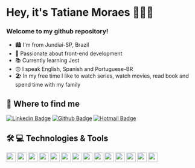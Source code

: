 # Hey, it's Tatiane Moraes 🧑🏻‍💻

<div align="center">

<h3 align=left> Welcome to my github repository! </h3>
 <ul align="left">
  <li> 🏙 I'm from Jundiaí-SP, Brazil </li>
  <li> 💜 Passionate about front-end development </li>
  <li> 📚 Currently learning Jest </li>
  <li> 🙃 I speak English, Spanish and Portuguese-BR </li>
  <li> 🏖 In my free time I like to watch series, watch movies, read book and spend time with my family  </li>
 </ul>

</div>

## 🤩 Where to find me
 
[![Linkedin Badge](https://img.shields.io/badge/-linkedin-blue?style=flat-square&logo=Linkedin&logoColor=white&link=https://www.linkedin.com/in/tatimoraes/)](https://www.linkedin.com/in/tatimoraes/)
[![Github Badge](https://img.shields.io/badge/-github-000?style=flat-square&logo=Github&logoColor=white&link=https://github.com/tatianemoraes)](https://github.com/tatianemoraes)
[![Hotmail Badge](https://img.shields.io/badge/-Hotmail-0078D4?style=flat-square&logo=microsoft-outlook&logoColor=white&link=mailto:tatiane_213@hotmail.com)](mailto:tatiane_213@hotmail.com)

## 🛠 💻 Technologies & Tools

<p>
<img src="https://img.shields.io/badge/HTML5-E34F26?style=for-the-badge&logo=html5&logoColor=white" height="25">

<img src="https://img.shields.io/badge/CSS3-1572B6?style=for-the-badge&logo=css3&logoColor=white" height="25">

<img src="https://img.shields.io/badge/Sass-CC6699?style=for-the-badge&logo=sass&logoColor=white" height="25">

<img src="https://img.shields.io/badge/styled--components-DB7093?style=for-the-badge&logo=styled-components&logoColor=white" height="25">

<img src="https://img.shields.io/badge/javascript-%23F7DF1E.svg?&style=for-the-badge&logo=javascript&logoColor=black" height="25"/>

<img src="https://img.shields.io/badge/react%20-%2320232a.svg?&style=for-the-badge&logo=react&logoColor=%2361DAFB" height="25"/>

<img src="https://img.shields.io/badge/Redux-593D88?style=for-the-badge&logo=redux&logoColor=white" height="25">

<img src="https://img.shields.io/badge/React_Router-CA4245?style=for-the-badge&logo=react-router&logoColor=white" height="25">

<img src="https://img.shields.io/badge/typescript%20-%23007ACC.svg?&style=for-the-badge&logo=typescript&logoColor=white" height="25"/>

<img src="https://img.shields.io/badge/-npm-CB3837?style=flat-square&logo=npm" height="25"/>

<img src="https://img.shields.io/badge/-GitHub-181717?style=flat-square&logo=github" height="25"/>

<img src="https://img.shields.io/badge/GitLab-330F63?style=for-the-badge&logo=gitlab&logoColor=white" height="25"/>

<img src="https://img.shields.io/badge/Bitbucket-330F63?style=for-the-badge&logo=bitbucket&logoColor=white" height="25"/>

<img src="https://img.shields.io/badge/Shell_Script-121011?style=for-the-badge&logo=gnu-bash&logoColor=white" height="25">


</p>



